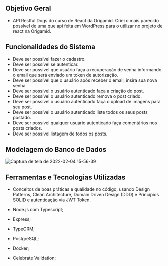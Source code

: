 ## Objetivo Geral

- API Restful Dogs do curso de React da Origamid. Criei o mais parecido possível de uma que api feita em WordPress para o utilizar no projeto de react na Origamid.

## Funcionalidades do Sistema

- Deve ser possível fazer o cadastro.
- Deve ser possível se autenticar.
- Deve ser possível que usuário faça a recuperação de senha informando o email que será enviado um token de autorização.
- Deve ser possível que o usuário após receber o email, insira sua nova senha.
- Deve ser possível o usuário autenticado faça a criação do post.
- Deve ser possível o usuário autenticado remova o post criado.
- Deve ser possível o usuário autenticado faça o upload de imagens para seu post.
- Deve ser possível o usuário autenticado liste todos os seus posts postado.
- Deve ser possível qualquer usuário autenticado faça comentários nos posts criados.
- Deve ser possível listagem de todos os posts.

## Modelagem do Banco de Dados

![Captura de tela de 2022-02-04 15-56-39](https://user-images.githubusercontent.com/43589505/152630133-740a73fd-b19f-4e28-97fc-55fe6a5ef686.png)

## Ferramentas e Tecnologias Utilizadas

- Conceitos de boas práticas e qualidade no código, usando Design Patterns, Clean Architecture, Domain Driven Design (DDD) e Princípios SOLID e autenticação via JWT Token.

- Node.js com Typescript;

- Express;

- TypeORM;

- PostgreSQL;

- Docker;

- Celebrate Validation;
